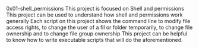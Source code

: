 0x01-shell_permissions 
This project is focused on Shell and permissions
This project can be used to understand how shell and permissions work generally
Each script on this project shows the command line to modify file access rights, to change the user of a fil or folder temporarily, to change file ownership and to change file group ownership
This project can be helpful to know how to write executable scripts that will do the aforementioned.
